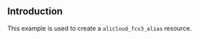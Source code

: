 ## Introduction

This example is used to create a `alicloud_fcv3_alias` resource.

<!-- BEGIN_TF_DOCS -->

<!-- END_TF_DOCS -->
